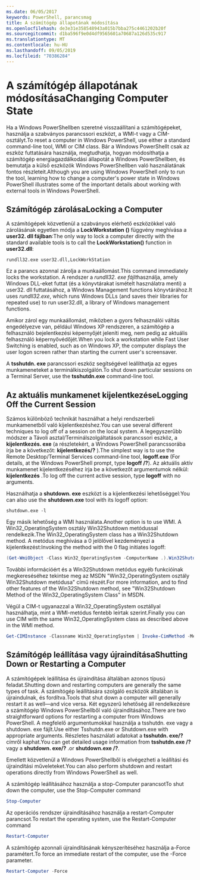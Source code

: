 ```yaml
---
ms.date: 06/05/2017
keywords: PowerShell, parancsmag
title: A számítógép állapotának módosítása
ms.openlocfilehash: de3e31e358548943a015b7bba275c4461202b20f
ms.sourcegitcommit: d1ba596f9e0d4df9565601a70687a126d535c917
ms.translationtype: MT
ms.contentlocale: hu-HU
ms.lasthandoff: 09/05/2019
ms.locfileid: "70386284"
---
```

# <a name="changing-computer-state"></a><span data-ttu-id="8494b-103">A számítógép állapotának módosítása</span><span class="sxs-lookup"><span data-stu-id="8494b-103">Changing Computer State</span></span>

<span data-ttu-id="8494b-104">Ha a Windows PowerShellben szeretné visszaállítani a számítógépeket, használja a szabványos parancssori eszközt, a WMI-t vagy a CIM-osztályt.</span><span class="sxs-lookup"><span data-stu-id="8494b-104">To reset a computer in Windows PowerShell, use either a standard command-line tool, WMI or CIM class.</span></span> <span data-ttu-id="8494b-105">Bár a Windows PowerShellt csak az eszköz futtatására használja, megtudhatja, hogyan módosíthatja a számítógép energiagazdálkodási állapotát a Windows PowerShellben, és bemutatja a külső eszközök Windows PowerShellben való használatának fontos részleteit.</span><span class="sxs-lookup"><span data-stu-id="8494b-105">Although you are using Windows PowerShell only to run the tool, learning how to change a computer's power state in Windows PowerShell illustrates some of the important details about working with external tools in Windows PowerShell.</span></span>

## <a name="locking-a-computer"></a><span data-ttu-id="8494b-106">Számítógép zárolása</span><span class="sxs-lookup"><span data-stu-id="8494b-106">Locking a Computer</span></span>

<span data-ttu-id="8494b-107">A számítógépek közvetlenül a szabványos elérhető eszközökkel való zárolásának egyetlen módja a **LockWorkstation ()** függvény meghívása a **user32. dll fájlban**:</span><span class="sxs-lookup"><span data-stu-id="8494b-107">The only way to lock a computer directly with the standard available tools is to call the **LockWorkstation()** function in **user32.dll**:</span></span>

```
rundll32.exe user32.dll,LockWorkStation
```

<span data-ttu-id="8494b-108">Ez a parancs azonnal zárolja a munkaállomást.</span><span class="sxs-lookup"><span data-stu-id="8494b-108">This command immediately locks the workstation.</span></span> <span data-ttu-id="8494b-109">A rendszer a *rundll32. exe fájlt*használja, amely Windows DLL-eket futtat (és a könyvtárakat ismételt használatra menti) a user32. dll futtatásához, a Windows Management functions könyvtárához.</span><span class="sxs-lookup"><span data-stu-id="8494b-109">It uses *rundll32.exe*, which runs Windows DLLs (and saves their libraries for repeated use) to run user32.dll, a library of Windows management functions.</span></span>

<span data-ttu-id="8494b-110">Amikor zárol egy munkaállomást, miközben a gyors felhasználói váltás engedélyezve van, például Windows XP rendszeren, a számítógép a felhasználó bejelentkezési képernyőjét jeleníti meg, nem pedig az aktuális felhasználó képernyővédőjét.</span><span class="sxs-lookup"><span data-stu-id="8494b-110">When you lock a workstation while Fast User Switching is enabled, such as on Windows XP, the computer displays the user logon screen rather than starting the current user's screensaver.</span></span>

<span data-ttu-id="8494b-111">A **tsshutdn. exe** parancssori eszköz segítségével leállíthatja az egyes munkameneteket a terminálkiszolgálón.</span><span class="sxs-lookup"><span data-stu-id="8494b-111">To shut down particular sessions on a Terminal Server, use the **tsshutdn.exe** command-line tool.</span></span>

## <a name="logging-off-the-current-session"></a><span data-ttu-id="8494b-112">Az aktuális munkamenet kijelentkezése</span><span class="sxs-lookup"><span data-stu-id="8494b-112">Logging Off the Current Session</span></span>

<span data-ttu-id="8494b-113">Számos különböző technikát használhat a helyi rendszerbeli munkamenetből való kijelentkezéshez.</span><span class="sxs-lookup"><span data-stu-id="8494b-113">You can use several different techniques to log off of a session on the local system.</span></span> <span data-ttu-id="8494b-114">A legegyszerűbb módszer a Távoli asztal/Terminálszolgáltatások parancssori eszköz, a **kijelentkezés. exe** (a részletekért, a Windows PowerShell parancssorába írja be a következőt: **kijelentkezés/?** ).</span><span class="sxs-lookup"><span data-stu-id="8494b-114">The simplest way is to use the Remote Desktop/Terminal Services command-line tool, **logoff.exe** (For details, at the Windows PowerShell prompt, type **logoff /?**).</span></span> <span data-ttu-id="8494b-115">Az aktuális aktív munkamenet kijelentkezéséhez írja be a következőt argumentumok nélkül: **kijelentkezés** .</span><span class="sxs-lookup"><span data-stu-id="8494b-115">To log off the current active session, type **logoff** with no arguments.</span></span>

<span data-ttu-id="8494b-116">Használhatja a **shutdown. exe** eszközt is a kijelentkezési lehetőséggel:</span><span class="sxs-lookup"><span data-stu-id="8494b-116">You can also use the **shutdown.exe** tool with its logoff option:</span></span>

```
shutdown.exe -l
```

<span data-ttu-id="8494b-117">Egy másik lehetőség a WMI használata.</span><span class="sxs-lookup"><span data-stu-id="8494b-117">Another option is to use WMI.</span></span> <span data-ttu-id="8494b-118">A Win32_OperatingSystem osztály Win32Shutdown metódussal rendelkezik.</span><span class="sxs-lookup"><span data-stu-id="8494b-118">The Win32_OperatingSystem class has a Win32Shutdown method.</span></span> <span data-ttu-id="8494b-119">A metódus meghívása a 0 jelölővel kezdeményezi a kijelentkezést:</span><span class="sxs-lookup"><span data-stu-id="8494b-119">Invoking the method with the 0 flag initiates logoff:</span></span>

```powershell
(Get-WmiObject -Class Win32_OperatingSystem -ComputerName .).Win32Shutdown(0)
```

<span data-ttu-id="8494b-120">További információért és a Win32Shutdown metódus egyéb funkcióinak megkereséséhez tekintse meg az MSDN "Win32_OperatingSystem osztály Win32Shutdown metódusa" című részét.</span><span class="sxs-lookup"><span data-stu-id="8494b-120">For more information, and to find other features of the Win32Shutdown method, see "Win32Shutdown Method of the Win32_OperatingSystem Class" in MSDN.</span></span>

<span data-ttu-id="8494b-121">Végül a CIM-t ugyanazzal a Win32_OperatingSystem osztállyal használhatja, mint a WMI-metódus fentebb leírtak szerint.</span><span class="sxs-lookup"><span data-stu-id="8494b-121">Finally you can use CIM with the same Win32_OperatingSystem class as described above in the WMI method.</span></span>

```powershell
Get-CIMInstance -Classname Win32_OperatingSystem | Invoke-CimMethod -MethodName Shutdown
```

## <a name="shutting-down-or-restarting-a-computer"></a><span data-ttu-id="8494b-122">Számítógép leállítása vagy újraindítása</span><span class="sxs-lookup"><span data-stu-id="8494b-122">Shutting Down or Restarting a Computer</span></span>

<span data-ttu-id="8494b-123">A számítógépek leállítása és újraindítása általában azonos típusú feladat.</span><span class="sxs-lookup"><span data-stu-id="8494b-123">Shutting down and restarting computers are generally the same types of task.</span></span> <span data-ttu-id="8494b-124">A számítógép leállítására szolgáló eszközök általában is újraindulnak, és fordítva.</span><span class="sxs-lookup"><span data-stu-id="8494b-124">Tools that shut down a computer will generally restart it as well—and vice versa.</span></span> <span data-ttu-id="8494b-125">Két egyszerű lehetőség áll rendelkezésre a számítógép Windows PowerShellből való újraindításához.</span><span class="sxs-lookup"><span data-stu-id="8494b-125">There are two straightforward options for restarting a computer from Windows PowerShell.</span></span> <span data-ttu-id="8494b-126">A megfelelő argumentumokkal használja a tsshutdn. exe vagy a shutdown. exe fájlt.</span><span class="sxs-lookup"><span data-stu-id="8494b-126">Use either Tsshutdn.exe or Shutdown.exe with appropriate arguments.</span></span> <span data-ttu-id="8494b-127">Részletes használati adatokat a **tsshutdn. exe/?** címről kaphat.</span><span class="sxs-lookup"><span data-stu-id="8494b-127">You can get detailed usage information from **tsshutdn.exe /?**</span></span> <span data-ttu-id="8494b-128">vagy a **shutdown. exe/?** .</span><span class="sxs-lookup"><span data-stu-id="8494b-128">or **shutdown.exe /?**.</span></span>

<span data-ttu-id="8494b-129">Emellett közvetlenül a Windows PowerShellből is elvégezheti a leállítási és újraindítási műveleteket.</span><span class="sxs-lookup"><span data-stu-id="8494b-129">You can also perform shutdown and restart operations directly from Windows PowerShell as well.</span></span>

<span data-ttu-id="8494b-130">A számítógép leállításához használja a stop-Computer parancsot</span><span class="sxs-lookup"><span data-stu-id="8494b-130">To shut down the computer, use the Stop-Computer command</span></span>

```powershell
Stop-Computer
```

<span data-ttu-id="8494b-131">Az operációs rendszer újraindításához használja a restart-Computer parancsot.</span><span class="sxs-lookup"><span data-stu-id="8494b-131">To restart the operating system, use the Restart-Computer command</span></span>

```powershell
Restart-Computer
```

<span data-ttu-id="8494b-132">A számítógép azonnali újraindításának kényszerítéséhez használja a-Force paramétert.</span><span class="sxs-lookup"><span data-stu-id="8494b-132">To force an immediate restart of the computer, use the -Force parameter.</span></span>

```powershell
Restart-Computer -Force
```
